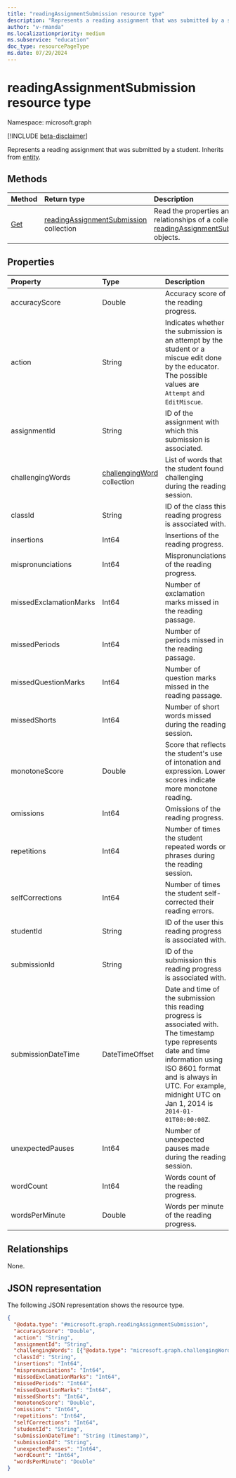 ```yaml
---
title: "readingAssignmentSubmission resource type"
description: "Represents a reading assignment that was submitted by a student."
author: "v-rmanda"
ms.localizationpriority: medium
ms.subservice: "education"
doc_type: resourcePageType
ms.date: 07/29/2024
---
```


# readingAssignmentSubmission resource type

Namespace: microsoft.graph

[!INCLUDE [beta-disclaimer](../../includes/beta-disclaimer.md)]

Represents a reading assignment that was submitted by a student.
Inherits from [entity](../resources/entity.md).

## Methods
|Method|Return type|Description|
|:---|:---|:---|
|[Get](../api/readingassignmentsubmission-get.md)|[readingAssignmentSubmission](../resources/readingassignmentsubmission.md) collection|Read the properties and relationships of a collection of [readingAssignmentSubmission](../resources/readingassignmentsubmission.md) objects.|

## Properties
|Property|Type|Description|
|:---|:---|:---|
|accuracyScore|Double|Accuracy score of the reading progress.|
|action|String|Indicates whether the submission is an attempt by the student or a miscue edit done by the educator. The possible values are `Attempt` and `EditMiscue`.|
|assignmentId|String|ID of the assignment with which this submission is associated.|
|challengingWords|[challengingWord](../resources/challengingword.md) collection|List of words that the student found challenging during the reading session.|
|classId|String|ID of the class this reading progress is associated with.|
|insertions|Int64|Insertions of the reading progress.|
|mispronunciations|Int64|Mispronunciations of the reading progress.|
|missedExclamationMarks|Int64 |Number of exclamation marks missed in the reading passage.|
|missedPeriods|Int64 |Number of periods missed in the reading passage.|
|missedQuestionMarks|Int64|Number of question marks missed in the reading passage.|
|missedShorts|Int64|Number of short words missed during the reading session.|
|monotoneScore|Double|Score that reflects the student's use of intonation and expression. Lower scores indicate more monotone reading.|
|omissions|Int64|Omissions of the reading progress.|
|repetitions|Int64|Number of times the student repeated words or phrases during the reading session.|
|selfCorrections|Int64|Number of times the student self-corrected their reading errors.|
|studentId|String|ID of the user this reading progress is associated with.|
|submissionId|String|ID of the submission this reading progress is associated with.|
|submissionDateTime|DateTimeOffset|Date and time of the submission this reading progress is associated with. The timestamp type represents date and time information using ISO 8601 format and is always in UTC. For example, midnight UTC on Jan 1, 2014 is `2014-01-01T00:00:00Z`.|
|unexpectedPauses|Int64|Number of unexpected pauses made during the reading session.|
|wordCount|Int64|Words count of the reading progress.|
|wordsPerMinute|Double|Words per minute of the reading progress.|

## Relationships
None.

## JSON representation
The following JSON representation shows the resource type.
<!-- {
  "blockType": "resource",
  "keyProperty": "id",
  "@odata.type": "microsoft.graph.readingAssignmentSubmission",
  "baseType": "microsoft.graph.entity",
  "openType": false
}
-->
``` json
{
  "@odata.type": "#microsoft.graph.readingAssignmentSubmission",
  "accuracyScore": "Double",
  "action": "String",
  "assignmentId": "String",
  "challengingWords": [{"@odata.type": "microsoft.graph.challengingWord"}],
  "classId": "String",
  "insertions": "Int64",
  "mispronunciations": "Int64",
  "missedExclamationMarks": "Int64",
  "missedPeriods": "Int64",
  "missedQuestionMarks": "Int64",
  "missedShorts": "Int64",
  "monotoneScore": "Double",
  "omissions": "Int64",
  "repetitions": "Int64",
  "selfCorrections": "Int64",
  "studentId": "String",
  "submissionDateTime": "String (timestamp)",
  "submissionId": "String",
  "unexpectedPauses": "Int64",
  "wordCount": "Int64",
  "wordsPerMinute": "Double"
}
```

